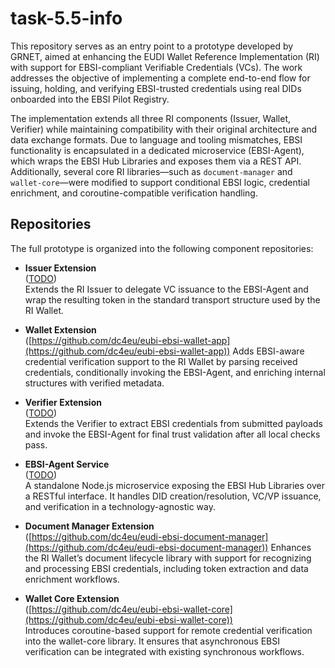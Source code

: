 # task-5.5-info

This repository serves as an entry point to a prototype developed by GRNET, aimed at 
enhancing the EUDI Wallet Reference Implementation (RI) with support for EBSI-compliant 
Verifiable Credentials (VCs). The work addresses the objective of implementing a complete 
end-to-end flow for issuing, holding, and verifying EBSI-trusted credentials using real DIDs 
onboarded into the EBSI Pilot Registry.

The implementation extends all three RI components (Issuer, Wallet, Verifier) while maintaining 
compatibility with their original architecture and data exchange formats. Due to language and 
tooling mismatches, EBSI functionality is encapsulated in a dedicated microservice (EBSI-Agent), 
which wraps the EBSI Hub Libraries and exposes them via a REST API. Additionally, several core 
RI libraries—such as `document-manager` and `wallet-core`—were modified to support conditional 
EBSI logic, credential enrichment, and coroutine-compatible verification handling.

## Repositories

The full prototype is organized into the following component repositories:

- **Issuer Extension**  
  ([TODO](TODO))  
  Extends the RI Issuer to delegate VC issuance to the EBSI-Agent and wrap the resulting token 
  in the standard transport structure used by the RI Wallet.

- **Wallet Extension**  
  ([https://github.com/dc4eu/eubi-ebsi-wallet-app](https://github.com/dc4eu/eubi-ebsi-wallet-app))
  Adds EBSI-aware credential verification support to the RI Wallet by parsing received credentials, 
  conditionally invoking the EBSI-Agent, and enriching internal structures with verified metadata.

- **Verifier Extension**  
  ([TODO](TODO))  
  Extends the Verifier to extract EBSI credentials from submitted payloads and invoke the EBSI-Agent 
  for final trust validation after all local checks pass.

- **EBSI-Agent Service**  
  ([TODO](TODO))  
  A standalone Node.js microservice exposing the EBSI Hub Libraries over a RESTful interface. 
  It handles DID creation/resolution, VC/VP issuance, and verification in a technology-agnostic way.

- **Document Manager Extension**  
  ([https://github.com/dc4eu/eudi-ebsi-document-manager](https://github.com/dc4eu/eudi-ebsi-document-manager))
  Enhances the RI Wallet’s document lifecycle library with support for recognizing and processing 
  EBSI credentials, including token extraction and data enrichment workflows.

- **Wallet Core Extension**  
  ([https://github.com/dc4eu/eubi-ebsi-wallet-core](https://github.com/dc4eu/eubi-ebsi-wallet-core))  
  Introduces coroutine-based support for remote credential verification into the wallet-core library. 
  It ensures that asynchronous EBSI verification can be integrated with existing synchronous workflows.
